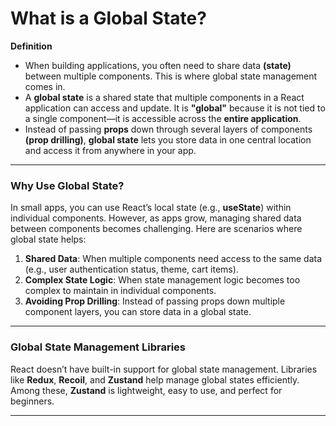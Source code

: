 # What is a Global State?
**Definition**
- When building applications, you often need to share data **(state)** between multiple components. This is where global state management comes in.
- A **global state** is a shared state that multiple components in a React application can access and update. It is **"global"** because it is not tied to a single component—it is accessible across the **entire application**.
- Instead of passing **props** down through several layers of components **(prop drilling)**, **global state** lets you store data in one central location and access it from anywhere in your app.

---

### Why Use Global State?
In small apps, you can use React’s local state (e.g., **useState**) within individual components. However, as apps grow, managing shared data between components becomes challenging. Here are scenarios where global state helps:
1. **Shared Data**: When multiple components need access to the same data (e.g., user authentication status, theme, cart items).
2. **Complex State Logic**: When state management logic becomes too complex to maintain in individual components.
3. **Avoiding Prop Drilling**: Instead of passing props down multiple component layers, you can store data in a global state.

---

### Global State Management Libraries
React doesn’t have built-in support for global state management. Libraries like **Redux**, **Recoil**, and **Zustand** help manage global states efficiently. Among these, **Zustand** is lightweight, easy to use, and perfect for beginners.

---



